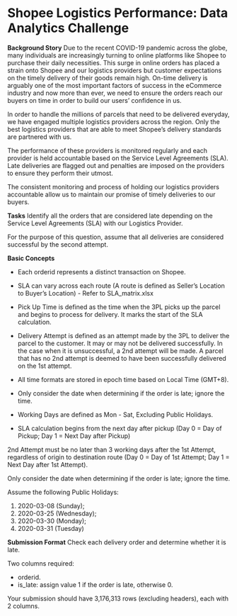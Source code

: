 # Shopee Logistics Performance: Data Analytics Challenge

**Background Story**
Due to the recent COVID-19 pandemic across the globe, many individuals are increasingly turning to online platforms like Shopee to purchase their daily necessities. This surge in online orders has placed a strain onto Shopee and our logistics providers but customer expectations on the timely delivery of their goods remain high. On-time delivery is arguably one of the most important factors of success in the eCommerce industry and now more than ever, we need to ensure the orders reach our buyers on time in order to build our users’ confidence in us.

In order to handle the millions of parcels that need to be delivered everyday, we have engaged multiple logistics providers across the region. Only the best logistics providers that are able to meet Shopee’s delivery standards are partnered with us.

The performance of these providers is monitored regularly and each provider is held accountable based on the Service Level Agreements (SLA). Late deliveries are flagged out and penalties are imposed on the providers to ensure they perform their utmost.

The consistent monitoring and process of holding our logistics providers accountable allow us to maintain our promise of timely deliveries to our buyers.

**Tasks**
Identify all the orders that are considered late depending on the Service Level Agreements (SLA) with our Logistics Provider.

For the purpose of this question, assume that all deliveries are considered successful by the second attempt.

**Basic Concepts**
- Each orderid represents a distinct transaction on Shopee.

- SLA can vary across each route (A route is defined as Seller’s Location to Buyer’s Location) - Refer to SLA_matrix.xlsx

- Pick Up Time is defined as the time when the 3PL picks up the parcel and begins to process for delivery. It marks the start of the SLA calculation.

- Delivery Attempt is defined as an attempt made by the 3PL to deliver the parcel to the customer. It may or may not be delivered successfully. In the case when it is unsuccessful, a 2nd attempt will be made. A parcel that has no 2nd attempt is deemed to have been successfully delivered on the 1st attempt.

- All time formats are stored in epoch time based on Local Time (GMT+8).

- Only consider the date when determining if the order is late; ignore the time.

- Working Days are defined as Mon - Sat, Excluding Public Holidays.

- SLA calculation begins from the next day after pickup (Day 0 = Day of Pickup; Day 1 = Next Day after Pickup)

2nd Attempt must be no later than 3 working days after the 1st Attempt, regardless of origin to destination route (Day 0 = Day of 1st Attempt; Day 1 = Next Day after 1st Attempt).

Only consider the date when determining if the order is late; ignore the time.

Assume the following Public Holidays:

1. 2020-03-08 (Sunday);
2. 2020-03-25 (Wednesday);
3. 2020-03-30 (Monday);
4. 2020-03-31 (Tuesday)

**Submission Format**
Check each delivery order and determine whether it is late.

Two columns required:

- orderid.
- is_late: assign value 1 if the order is late, otherwise 0.

Your submission should have 3,176,313 rows (excluding headers), each with 2 columns.
